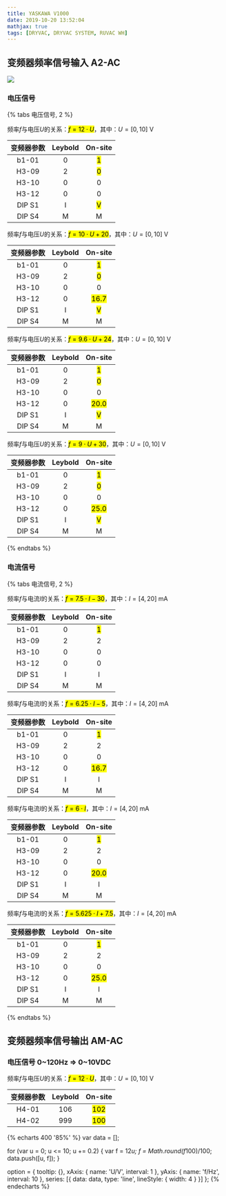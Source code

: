 ```yaml
---
title: YASKAWA V1000
date: 2019-10-20 13:52:04
mathjax: true
tags: [DRYVAC, DRYVAC SYSTEM, RUVAC WH]
---
```


## 变频器频率信号输入 A2-AC

![](pinout_signal.png)

### 电压信号

{% tabs 电压信号, 2 %}
<!-- tab 0~10VDC => 0~120Hz -->

频率$f$与电压$U$的关系：<mark>$f = 12 \cdot U$</mark>，其中：$U=[0,10]$ V

| 变频器参数 | Leybold | On-site |
|:-:|:-:|:-:|
| b1-01  | 0 | <mark>1</mark> |
| H3-09  | 2 | <mark>0</mark> |
| H3-10  | 0 | 0 |
| H3-12  | 0 | 0 |
| DIP S1 | I | <mark>V</mark> |
| DIP S4 | M | M |

<!-- endtab -->

<!-- tab 0~10VDC => 20~120Hz -->

频率$f$与电压$U$的关系：<mark>$f = 10 \cdot U + 20$</mark>，其中：$U=[0,10]$ V

| 变频器参数 | Leybold | On-site |
|:-:|:-:|:-:|
| b1-01  | 0 | <mark>1</mark> |
| H3-09  | 2 | <mark>0</mark> |
| H3-10  | 0 | 0 |
| H3-12  | 0 | <mark>16.7</mark> |
| DIP S1 | I | <mark>V</mark> |
| DIP S4 | M | M |

<!-- endtab -->

<!-- tab 0~10VDC => 24~120Hz -->

频率$f$与电压$U$的关系：<mark>$f = 9.6 \cdot U + 24$</mark>，其中：$U=[0,10]$ V

| 变频器参数 | Leybold | On-site |
|:-:|:-:|:-:|
| b1-01  | 0 | <mark>1</mark> |
| H3-09  | 2 | <mark>0</mark> |
| H3-10  | 0 | 0 |
| H3-12  | 0 | <mark>20.0</mark> |
| DIP S1 | I | <mark>V</mark> |
| DIP S4 | M | M |

<!-- endtab -->

<!-- tab 0~10VDC => 30~120Hz -->

频率$f$与电压$U$的关系：<mark>$f = 9 \cdot U + 30$</mark>，其中：$U=[0,10]$ V

| 变频器参数 | Leybold | On-site |
|:-:|:-:|:-:|
| b1-01  | 0 | <mark>1</mark> |
| H3-09  | 2 | <mark>0</mark> |
| H3-10  | 0 | 0 |
| H3-12  | 0 | <mark>25.0</mark> |
| DIP S1 | I | <mark>V</mark> |
| DIP S4 | M | M |

<!-- endtab -->
{% endtabs %}

### 电流信号

{% tabs 电流信号, 2 %}
<!-- tab 4~20mA => 0~120Hz -->

频率$f$与电流$I$的关系：<mark>$f = 7.5 \cdot I - 30$</mark>，其中：$I=[4,20]$ mA

| 变频器参数 | Leybold | On-site |
|:-:|:-:|:-:|
| b1-01  | 0 | <mark>1</mark> |
| H3-09  | 2 | 2 |
| H3-10  | 0 | 0 |
| H3-12  | 0 | 0 |
| DIP S1 | I | I |
| DIP S4 | M | M |

<!-- endtab -->
<!-- tab 4~20mA => 20~120Hz -->

频率$f$与电流$I$的关系：<mark>$f = 6.25 \cdot I - 5$</mark>，其中：$I=[4,20]$ mA

| 变频器参数 | Leybold | On-site |
|:-:|:-:|:-:|
| b1-01  | 0 | <mark>1</mark> |
| H3-09  | 2 | 2 |
| H3-10  | 0 | 0 |
| H3-12  | 0 | <mark>16.7</mark> |
| DIP S1 | I | I |
| DIP S4 | M | M |

<!-- endtab -->

<!-- tab 4~20mA => 24~120Hz -->

频率$f$与电流$I$的关系：<mark>$f = 6 \cdot I$</mark>，其中：$I=[4,20]$ mA

| 变频器参数 | Leybold | On-site |
|:-:|:-:|:-:|
| b1-01  | 0 | <mark>1</mark> |
| H3-09  | 2 | 2 |
| H3-10  | 0 | 0 |
| H3-12  | 0 | <mark>20.0</mark> |
| DIP S1 | I | I |
| DIP S4 | M | M |

<!-- endtab -->

<!-- tab 4~20mA => 30~120Hz -->

频率$f$与电流$I$的关系：<mark>$f = 5.625 \cdot I + 7.5$</mark>，其中：$I=[4,20]$ mA

| 变频器参数 | Leybold | On-site |
|:-:|:-:|:-:|
| b1-01  | 0 | <mark>1</mark> |
| H3-09  | 2 | 2 |
| H3-10  | 0 | 0 |
| H3-12  | 0 | <mark>25.0</mark> |
| DIP S1 | I | I |
| DIP S4 | M | M |

<!-- endtab -->
{% endtabs %}

## 变频器频率信号输出 AM-AC

### 电压信号 0~120Hz => 0~10VDC

频率$f$与电压$U$的关系：<mark>$f = 12 \cdot U$</mark>，其中：$U=[0,10]$ V

| 变频器参数 | Leybold | On-site |
|:-:|:-:|:-:|
| H4-01  | 106 | <mark>102</mark> |
| H4-02  | 999 | <mark>100</mark> |

{% echarts 400 '85%' %}
var data = [];

for (var u = 0; u <= 10; u += 0.2) {
    var f = 12*u;
    f = Math.round(f*100)/100;
    data.push([u, f]);
}

option = {
    tooltip: {},
	xAxis: {
		name: 'U/V',
		interval: 1
	},
	yAxis: {
		name: 'f/Hz',
		interval: 10
	},
	series: [{
		data: data,
		type: 'line',
        lineStyle: {
            width: 4
        }
	}]
};
{% endecharts %}
